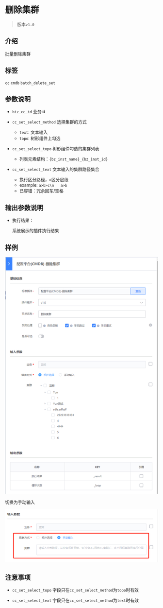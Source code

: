 # 删除集群
> 版本`v1.0`

## 介绍

批量删除集群


## 标签
`cc` `cmdb` `batch_delete_set` 

## 参数说明

* `biz_cc_id` 业务id

* `cc_set_select_method` 选择集群的方式
    * `text`: 文本输入
    * `topo`: 树形组件上勾选

* `cc_set_select_topo` 树形组件勾选的集群列表
   * 列表元素结构：`{bz_inst_name}_{bz_inst_id}`

* `cc_set_select_text` 文本输入的集群路径集合
    * 换行区分路径，`>`区分层级
    * example: `a>b>c\n   a>b`
    * 已容错：冗余回车/空格

## 输出参数说明

* 执行结果：

  系统展示的插件执行结果

## 样例

![](../images/batch_delete_set_v1_0_topo.png)

切换为手动输入

![](../images/batch_delete_set_v1_0_text.png)

## 注意事项

* `cc_set_select_topo` 字段只在`cc_set_select_method`为`topo`时有效

* `cc_set_select_text` 字段只在`cc_set_select_method`为`text`时有效
  

  